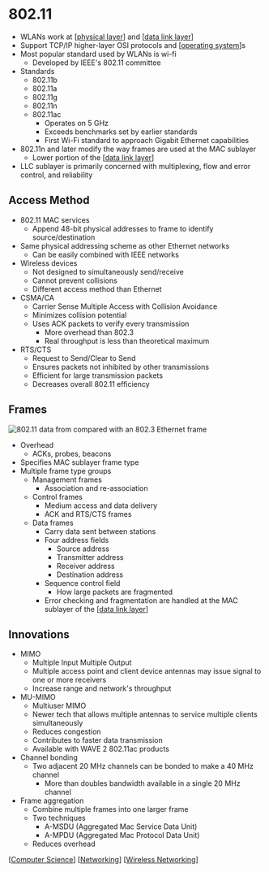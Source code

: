# 802.11

- WLANs work at [[physical layer]] and [[data link layer]]
- Support TCP/IP higher-layer OSI protocols and [[operating system]]s
- Most popular standard used by WLANs is wi-fi
  - Developed by IEEE's 802.11 committee
- Standards
  - 802.11b
  - 802.11a
  - 802.11g
  - 802.11n
  - 802.11ac
    - Operates on 5 GHz
    - Exceeds benchmarks set by earlier standards
    - First Wi-Fi standard to approach Gigabit Ethernet capabilities
- 802.11n and later modify the way frames are used at the MAC sublayer
  - Lower portion of the [[data link layer]]
- LLC sublayer is primarily concerned with multiplexing, flow and error control, and reliability

## Access Method

- 802.11 MAC services
  - Append 48-bit physical addresses to frame to identify source/destination
- Same physical addressing scheme as other Ethernet networks
  - Can be easily combined with IEEE networks
- Wireless devices
  - Not designed to simultaneously send/receive
  - Cannot prevent collisions
  - Different access method than Ethernet
- CSMA/CA
  - Carrier Sense Multiple Access with Collision Avoidance
  - Minimizes collision potential
  - Uses ACK packets to verify every transmission
    - More overhead than 802.3
    - Real throughput is less than theoretical maximum
- RTS/CTS
  - Request to Send/Clear to Send
  - Ensures packets not inhibited by other transmissions
  - Efficient for large transmission packets
  - Decreases overall 802.11 efficiency

## Frames

![802.11 data from compared with an 802.3 Ethernet frame](/assets/second-brain/2020-10-16-15-04-02.png)

- Overhead
  - ACKs, probes, beacons
- Specifies MAC sublayer frame type
- Multiple frame type groups
  - Management frames
    - Association and re-association
  - Control frames
    - Medium access and data delivery
    - ACK and RTS/CTS frames
  - Data frames
    - Carry data sent between stations
    - Four address fields
      - Source address
      - Transmitter address
      - Receiver address
      - Destination address
    - Sequence control field
      - How large packets are fragmented
    - Error checking and fragmentation are handled at the MAC sublayer of the [[data link layer]]

## Innovations

- MIMO
  - Multiple Input Multiple Output
  - Multiple access point and client device antennas may issue signal to one or more receivers
  - Increase range and network's throughput
- MU-MIMO
  - Multiuser MIMO
  - Newer tech that allows multiple antennas to service multiple clients simultaneously
  - Reduces congestion
  - Contributes to faster data transmission
  - Available with WAVE 2 802.11ac products
- Channel bonding
  - Two adjacent 20 MHz channels can be bonded to make a 40 MHz channel
    - More than doubles bandwidth available in a single 20 MHz channel
- Frame aggregation
  - Combine multiple frames into one larger frame
  - Two techniques
    - A-MSDU (Aggregated Mac Service Data Unit)
    - A-MPDU (Aggregated Mac Protocol Data Unit)
  - Reduces overhead

[[Computer Science]] [[Networking]] [[Wireless Networking]]

[//begin]: # "Autogenerated link references for markdown compatibility"
[physical layer]: physical-layer "Physical Layer (Layer 1)"
[data link layer]: data-link-layer "Data Link Layer (Layer 2)"
[operating system]: operating-system "Operating System"
[Computer Science]: computer-science "Computer Science"
[Networking]: networking "Networking"
[Wireless Networking]: wireless-networking "Wireless Networking"
[//end]: # "Autogenerated link references"